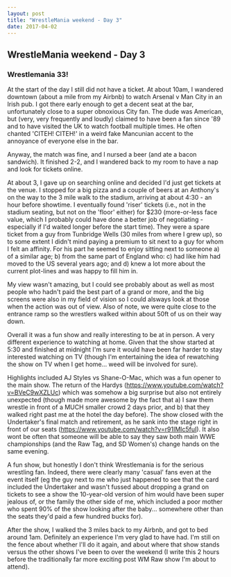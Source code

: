 ```yaml
---
layout: post
title: "WrestleMania weekend - Day 3"
date: 2017-04-02
---
```


## WrestleMania weekend - Day 3

### Wrestlemania 33!

At the start of the day I still did not have a ticket. At about 10am, I wandered downtown (about a mile from my Airbnb) to watch Arsenal v Man City in an Irish pub. I got there early enough to get a decent seat at the bar, unfortunately close to a super obnoxious City fan. The dude was American, but (very, very frequently and loudly) claimed to have been a fan since '89 and to have visited the UK to watch football multiple times. He often chanted 'CITEH! CITEH!' in a weird fake Mancunian accent to the annoyance of everyone else in the bar.

Anyway, the match was fine, and I nursed a beer (and ate a bacon sandwich). It finished 2-2, and I wandered back to my room to have a nap and look for tickets online.

At about 3, I gave up on searching online and decided I'd just get tickets at the venue. I stopped for a big pizza and a couple of beers at an Anthony's on the way to the 3 mile walk to the stadium, arriving at about 4:30 - an hour before showtime. I eventually found 'riser' tickets (i.e., not in the stadium seating, but not on the 'floor' either) for $230 (more-or-less face value, which I probably could have done a better job of negotiating - especially if I'd waited longer before the start time). They were a spare ticket from a guy from Tunbridge Wells (30 miles from where I grew up), so to some extent I didn't mind paying a premium to sit next to a guy for whom I felt an affinity. For his part he seemed to enjoy sitting next to someone a) of a similar age; b) from the same part of England who: c) had like him had moved to the US several years ago; and d) knew a lot more about the current plot-lines and was happy to fill him in.

My view wasn't amazing, but I could see probably about as well as most people who hadn't paid the best part of a grand or more, and the big screens were also in my field of vision so I could alsways look at those when the action was out of view. Also of note, we were quite close to the entrance ramp so the wrestlers walked within about 50ft of us on their way down.

Overall it was a fun show and really interesting to be at in person. A very different experience to watching at home. Given that the show started at 5:30 and finished at midnight I'm sure it would have been far harder to stay interested watching on TV (though I'm entertaining the idea of rewatching the show on TV when I get home... weed will be involved for sure).

Highlights included AJ Styles vs Shane-O-Mac, which was a fun opener to the main show. The return of the Hardys (https://www.youtube.com/watch?v=BVeC9wXZLUc) which was somehow a big surprise but also not entirely unexpected (though made more awesome by the fact that a) I saw them wrestle in front of a MUCH smaller crowd 2 days prior, and b) that they walked right past me at the hotel the day before). The show closed with the Undertaker's final match and retirement, as he sank into the stage right in front of our seats (https://www.youtube.com/watch?v=r91IMlc5fuI). It also wont be often that someone will be able to say they saw both main WWE championships (and the Raw Tag, and SD Women's) change hands on the same evening.

A fun show, but honestly I don't think Wrestlemania is for the serious wrestling fan. Indeed, there were clearly many 'casual' fans even at the event itself (eg the guy next to me who just happened to see that the card included the Undertaker and wasn't fussed about dropping a grand on tickets to see a show the 10-year-old version of him would have been super jealous of, or the family the other side of me, which included a poor mother who spent 90% of the show looking after the baby... somewhere other than the seats they'd paid a few hundred bucks for).

After the show, I walked the 3 miles back to my Airbnb, and got to bed around 1am. Definitely an experience I'm very glad to have had. I'm still on the fence about whether I'll do it again, and about where that show stands versus the other shows I've been to over the weekend (I write this 2 hours before the traditionally far more exciting post WM Raw show I'm about to attend).

